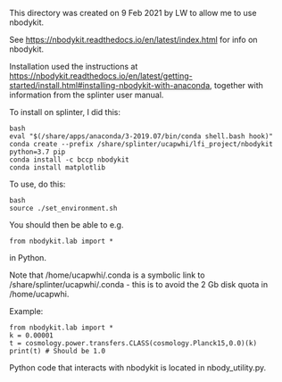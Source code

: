 This directory was created on 9 Feb 2021 by LW to allow me to use nbodykit.

See https://nbodykit.readthedocs.io/en/latest/index.html for info on nbodykit.

Installation used the instructions at https://nbodykit.readthedocs.io/en/latest/getting-started/install.html#installing-nbodykit-with-anaconda, together with information from the splinter user manual.

To install on splinter, I did this:
```
bash
eval "$(/share/apps/anaconda/3-2019.07/bin/conda shell.bash hook)"
conda create --prefix /share/splinter/ucapwhi/lfi_project/nbodykit python=3.7 pip
conda install -c bccp nbodykit
conda install matplotlib
```

To use, do this:
```
bash
source ./set_environment.sh
```

You should then be able to e.g.
```
from nbodykit.lab import *
```
in Python.

Note that /home/ucapwhi/.conda is a symbolic link to /share/splinter/ucapwhi/.conda - this is to avoid the 2 Gb disk quota in /home/ucapwhi.

Example:
```
from nbodykit.lab import *
k = 0.00001
t = cosmology.power.transfers.CLASS(cosmology.Planck15,0.0)(k)
print(t) # Should be 1.0
```

Python code that interacts with nbodykit is located in nbody_utility.py.
